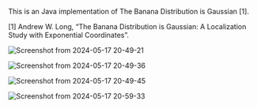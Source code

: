 This is an Java implementation of The Banana Distribution is Gaussian [1].

[1] Andrew W. Long, “The Banana Distribution is Gaussian: A Localization Study with Exponential Coordinates”.

![Screenshot from 2024-05-17 20-49-21](https://github.com/alksentrs/The-Banana-Distribution-is-Gaussian/assets/8282403/e7aab875-d06b-40c8-af34-79eadf36c61b)

![Screenshot from 2024-05-17 20-49-36](https://github.com/alksentrs/The-Banana-Distribution-is-Gaussian/assets/8282403/1a7002bf-4fff-4fde-b5c2-a0e5dd2d4b99)

![Screenshot from 2024-05-17 20-49-45](https://github.com/alksentrs/The-Banana-Distribution-is-Gaussian/assets/8282403/9f0277b6-9fc3-4afb-ac4f-746ddb964536)

![Screenshot from 2024-05-17 20-59-33](https://github.com/alksentrs/The-Banana-Distribution-is-Gaussian/assets/8282403/3751e304-fe2b-4d8d-8479-aa86d31126c8)
